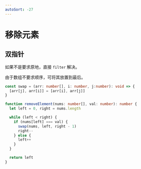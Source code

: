 ```yaml
---
autoSort: -27
---
```


# 移除元素

## 双指针

如果不是要求原地，直接 `filter` 解决。

由于数组不要求顺序，可将其放置到最后。

```ts
const swap = (arr: number[], i: number, j:number): void => {
  [arr[j], arr[i]] = [arr[i], arr[j]]
}

function removeElement(nums: number[], val: number): number {
  let left = 0, right = nums.length

  while (left < right) {
    if (nums[left] === val) {
      swap(nums, left, right - 1)
      right--
    } else {
      left++
    }
  }

  return left
}
```
